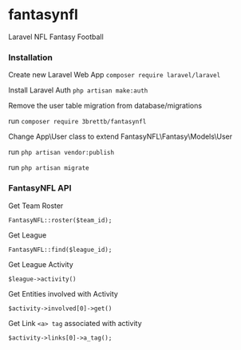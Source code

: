# fantasynfl
Laravel NFL Fantasy Football


### Installation

Create new Laravel Web App `composer require laravel/laravel`

Install Laravel Auth `php artisan make:auth`

Remove the user table migration from database/migrations

run `composer require 3brettb/fantasynfl`

Change App\User class to extend FantasyNFL\Fantasy\Models\User

run `php artisan vendor:publish`

run `php artisan migrate`


### FantasyNFL API
Get Team Roster
```
FantasyNFL::roster($team_id);
```
Get League
``` 
FantasyNFL::find($league_id);
```
Get League Activity
```
$league->activity()
```
Get Entities involved with Activity
``` 
$activity->involved[0]->get()
```
Get Link `<a> tag` associated with activity
``` 
$activity->links[0]->a_tag();
```